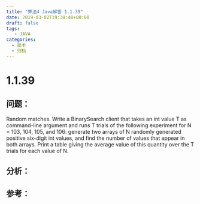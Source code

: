 ```yaml
---
title: "算法4 Java解答 1.1.39"
date: 2019-03-02T19:38:48+08:00
draft: false
tags:
   - JAVA
categories:
  - 技术
  - 归档
---
```



# 1.1.39

## 问题：

Random matches. Write a BinarySearch client that takes an int value T as command-line argument and runs T trials of the following experiment for N = 103, 104, 105, and 106: generate two arrays of N randomly generated positive six-digit int values, and find the number of values that appear in both arrays. Print a table giving the average value of this quantity over the T trials for each value of N.

## 分析：


## 参考：


